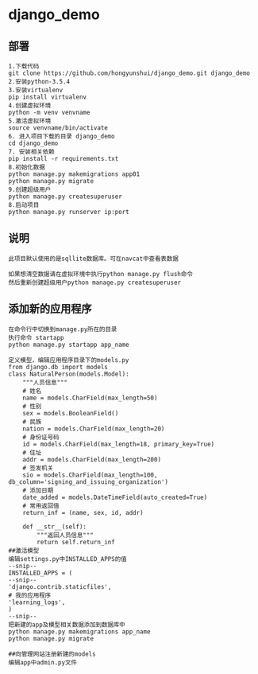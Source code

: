 # django_demo


## 部署
    1.下载代码
    git clone https://github.com/hongyunshui/django_demo.git django_demo
    2.安装python-3.5.4
    3.安装virtualenv
    pip install virtualenv
    4.创建虚拟环境
    python -m venv venvname
    5.激活虚拟环境
    source venvname/bin/activate
    6. 进入项目下载的目录 django_demo
    cd django_demo
    7. 安装相关依赖
    pip install -r requirements.txt
    8.初始化数据
    python manage.py makemigrations app01
    python manage.py migrate
    9.创建超级用户
    python manage.py createsuperuser
    8.启动项目
    python manage.py runserver ip:port

## 说明
    此项目默认使用的是sqllite数据库。可在navcat中查看表数据

    如果想清空数据请在虚拟环境中执行python manage.py flush命令
    然后重新创建超级用户python manage.py createsuperuser

## 添加新的应用程序
    在命令行中切换到manage.py所在的目录
    执行命令 startapp
    python manage.py startapp app_name
    
    定义模型，编辑应用程序目录下的models.py
    from django.db import models
    class NaturalPerson(models.Model):
        """人员信息"""
        # 姓名
        name = models.CharField(max_length=50)
        # 性别
        sex = models.BooleanField()
        # 民族
        nation = models.CharField(max_length=20)
        # 身份证号码
        id = models.CharField(max_length=18, primary_key=True)
        # 住址
        addr = models.CharField(max_length=200)
        # 签发机关
        sio = models.CharField(max_length=100, db_column='signing_and_issuing_organization')
        # 添加日期
        date_added = models.DateTimeField(auto_created=True)
        # 常用返回值
        return_inf = (name, sex, id, addr)
    
        def __str__(self):
            """返回人员信息"""
            return self.return_inf
    ##激活模型
    编辑settings.py中INSTALLED_APPS的值
    --snip--
    INSTALLED_APPS = (
    --snip--
    'django.contrib.staticfiles',
    # 我的应用程序
    'learning_logs',
    )
    --snip--
    把新建的app及模型相关数据添加到数据库中
    python manage.py makemigrations app_name
    python manage.py migrate
    
    ##向管理网站注册新建的models
    编辑app中admin.py文件
    


